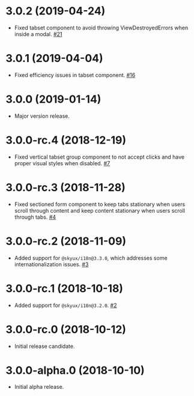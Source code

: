 # 3.0.2 (2019-04-24)

- Fixed tabset component to avoid throwing ViewDestroyedErrors when inside a modal. [#21](https://github.com/blackbaud/skyux-tabs/pull/21)

# 3.0.1 (2019-04-04)

- Fixed efficiency issues in tabset component. [#16](https://github.com/blackbaud/skyux-tabs/pull/16)

# 3.0.0 (2019-01-14)

- Major version release.

# 3.0.0-rc.4 (2018-12-19)

- Fixed vertical tabset group component to not accept clicks and have proper visual styles when disabled. [#7](https://github.com/blackbaud/skyux-tabs/pull/7)

# 3.0.0-rc.3 (2018-11-28)

- Fixed sectioned form component to keep tabs stationary when users scroll through content and keep content stationary when users scroll through tabs. [#4](https://github.com/blackbaud/skyux-tabs/pull/4)

# 3.0.0-rc.2 (2018-11-09)

- Added support for `@skyux/i18n@3.3.0`, which addresses some internationalization issues. [#3](https://github.com/blackbaud/skyux-tabs/pull/3)

# 3.0.0-rc.1 (2018-10-18)

- Added support for `@skyux/i18n@3.2.0`. [#2](https://github.com/blackbaud/skyux-tabs/pull/2)

# 3.0.0-rc.0 (2018-10-12)

- Initial release candidate.

# 3.0.0-alpha.0 (2018-10-10)

- Initial alpha release.
